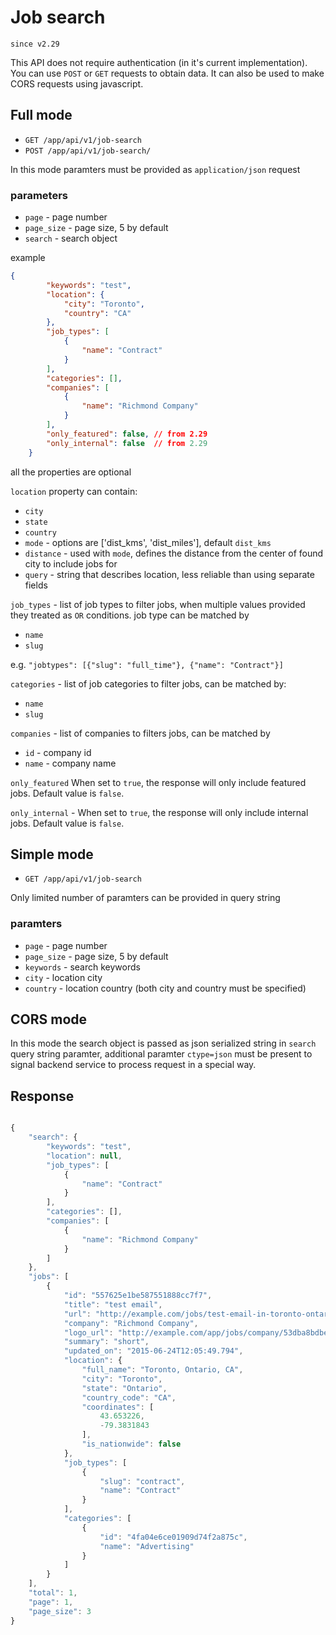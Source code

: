 # Job search

`since v2.29`

This API does not require authentication (in it's current implementation). You can use `POST` or `GET` requests to obtain data. It can also be used to make CORS requests using javascript.



## Full mode
 
* `GET /app/api/v1/job-search` 
* `POST /app/api/v1/job-search/`


In this mode paramters must be provided as `application/json` request

### parameters

- `page` - page number
- `page_size` - page size, 5 by default
- `search` - search object 


example

```json
{
        "keywords": "test", 
        "location": {
            "city": "Toronto", 
            "country": "CA"
        }, 
        "job_types": [
            {
                "name": "Contract"
            }
        ], 
        "categories": [], 
        "companies": [
            {
                "name": "Richmond Company"
            }
        ],
        "only_featured": false, // from 2.29
        "only_internal": false  // from 2.29
    }
```

all the properties are optional

`location` property can contain: 
- `city` 
- `state`
- `country` 
- `mode` - options are ['dist_kms', 'dist_miles'], default `dist_kms`
- `distance` - used with `mode`, defines the distance from the center of found city to include jobs for
- `query` - string that describes location, less reliable than using separate fields


`job_types` - list of job types to filter jobs, when multiple values provided they treated as `OR` conditions.
job type can be matched by
- `name`  
- `slug` 

e.g. `"jobtypes": [{"slug": "full_time"}, {"name": "Contract"}]`

`categories` - list of job categories to filter jobs, can be matched by:
- `name`
- `slug`

`companies` - list of companies to filters jobs, can be matched by
- `id` - company id 
- `name` - company name 

`only_featured`  When set to `true`, the response will only include featured jobs. Default value is `false`. 

`only_internal` - When set to `true`, the response will only include internal jobs. Default value is `false`. 


## Simple mode

* `GET /app/api/v1/job-search` 

Only limited number of paramters can be provided in query string

### paramters 

- `page` - page number
- `page_size` - page size, 5 by default
- `keywords` - search keywords
- `city` - location city
- `country` - location country (both city and country must be specified)


## CORS mode

In this mode the search object is passed as json serialized string in `search` query string paramter, additional paramter `ctype=json` must be present to signal backend service to process request in a special way.


## Response

```js

{
    "search": {
        "keywords": "test", 
        "location": null, 
        "job_types": [
            {
                "name": "Contract"
            }
        ], 
        "categories": [], 
        "companies": [
            {
                "name": "Richmond Company"
            }
        ]
    }, 
    "jobs": [
        {
            "id": "557625e1be587551888cc7f7", 
            "title": "test email", 
            "url": "http://example.com/jobs/test-email-in-toronto-ontario-ca-2/", 
            "company": "Richmond Company", 
            "logo_url": "http://example.com/app/jobs/company/53dba8bdbe58755f104f5469/logo?ts=1412361824", 
            "summary": "short", 
            "updated_on": "2015-06-24T12:05:49.794", 
            "location": {
                "full_name": "Toronto, Ontario, CA", 
                "city": "Toronto", 
                "state": "Ontario", 
                "country_code": "CA", 
                "coordinates": [
                    43.653226, 
                    -79.3831843
                ], 
                "is_nationwide": false
            }, 
            "job_types": [
                {
                    "slug": "contract", 
                    "name": "Contract"
                }
            ], 
            "categories": [
                {
                    "id": "4fa04e6ce01909d74f2a875c", 
                    "name": "Advertising"
                }
            ]
        }
    ], 
    "total": 1, 
    "page": 1, 
    "page_size": 3
} 

```
